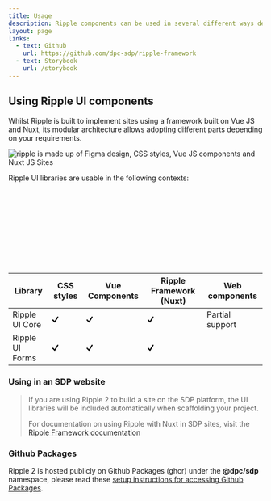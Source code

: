 ```yaml
---
title: Usage
description: Ripple components can be used in several different ways depending on your project needs.
layout: page
links:
  - text: Github
    url: https://github.com/dpc-sdp/ripple-framework
  - text: Storybook
    url: /storybook
---
```



## Using Ripple UI components

Whilst Ripple is built to implement sites using a framework built on Vue JS and Nuxt, its modular architecture allows adopting different parts depending on your requirements.

![ripple is made up of Figma design, CSS styles, Vue JS components and Nuxt JS Sites](/assets/img/modules/rpl-modules.png)

Ripple UI libraries are usable in the following contexts:

<svg id="docs-sprite" aria-hidden="true" class="rpl-svg-sprite--hidden"><defs><symbol xmlns="http://www.w3.org/2000/svg" id="icon-check" viewBox="0 0 24 24"><path d="M22.9.4c-1.1-.7-2.6-.4-3.3.8L9.2 17.8l-5.1-5.1c-.9-.9-2.5-.9-3.4 0s-.9 2.5 0 3.4l7.2 7.2c1.1 1.1 2.9.9 3.7-.4l12-19.2c.7-1.2.4-2.6-.7-3.3z"></path></symbol></defs></svg>

| Library         | CSS styles                                                                                     | Vue Components                                                                                  |  Ripple Framework (Nuxt)                                                                      | Web components            |
| --------------- | ---------------------------------------------------------------------------------------------- | ----------------------------------------------------------------------------------------------- | --------------------------------------------------------------------------------------------- | ------------------------- |
| Ripple UI Core  | <svg width="12" height="12"><title>supported</title><use xlink:href="#icon-check"></use></svg> |  <svg width="12" height="12"><title>supported</title><use xlink:href="#icon-check"></use></svg> |<svg width="12" height="12"><title>supported</title><use xlink:href="#icon-check"></use></svg> | Partial support              |
| Ripple UI Forms | <svg width="12" height="12"><title>supported</title><use xlink:href="#icon-check"></use></svg> | <svg width="12" height="12"><title>supported</title><use xlink:href="#icon-check"></use></svg>  |<svg width="12" height="12"><title>supported</title><use xlink:href="#icon-check"></use></svg> | <svg width="12" height="12"><title>not supported</title><use xlink:href="#icon-cancel"></use></svg> |

### Using in an SDP website

> If you are using Ripple 2 to build a site on the SDP platform, the UI libraries will be included automatically when scaffolding your project.
>
> For documentation on using Ripple with Nuxt in SDP sites, visit the [Ripple Framework documentation](/framework)

### Github Packages

Ripple 2 is hosted publicly on Github Packages (ghcr) under the **@dpc/sdp** namespace, please read these [setup instructions for accessing Github Packages](/design-system/develop/usage/access-to-github-packages).
